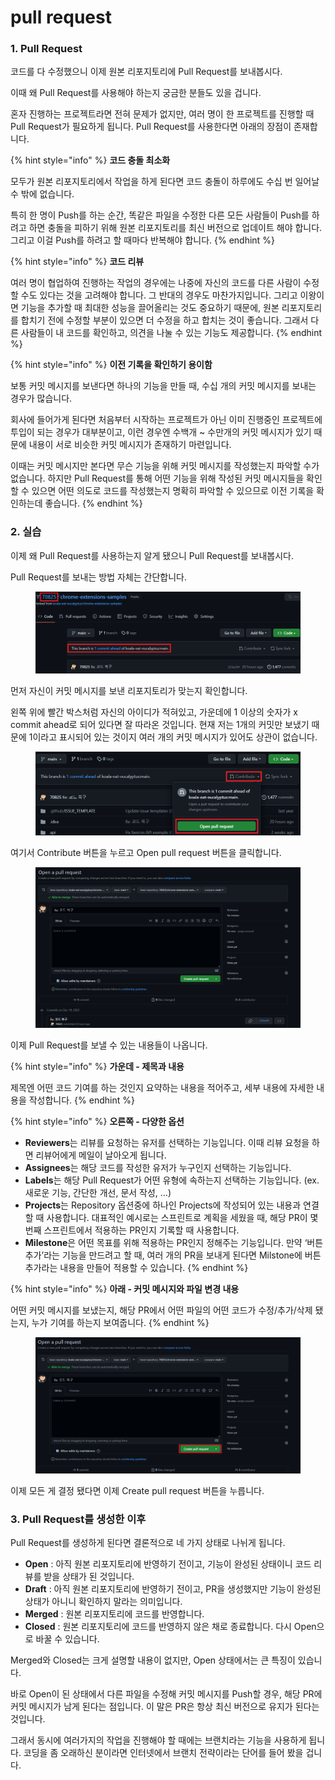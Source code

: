 # pull request

### 1. Pull Request

코드를 다 수정했으니 이제 원본 리포지토리에 Pull Request를 보내봅시다.

이때 왜 Pull Request를 사용해야 하는지 궁금한 분들도 있을 겁니다.

혼자 진행하는 프로젝트라면 전혀 문제가 없지만, 여러 명이 한 프로젝트를 진행할 때 Pull Request가 필요하게 됩니다. Pull Request를 사용한다면 아래의 장점이 존재합니다.

{% hint style="info" %}
**코드 충돌 최소화**

모두가 원본 리포지토리에서 작업을 하게 된다면 코드 충돌이 하루에도 수십 번 일어날 수 밖에 없습니다.

특히 한 명이 Push를 하는 순간, 똑같은 파일을 수정한 다른 모든 사람들이 Push를 하려고 하면 충돌을 피하기 위해 원본 리포지토리를 최신 버전으로 업데이트 해야 합니다. 그리고 이걸 Push를 하려고 할 때마다 반복해야 합니다.
{% endhint %}

{% hint style="info" %}
**코드 리뷰**

여러 명이 협업하여 진행하는 작업의 경우에는 나중에 자신의 코드를 다른 사람이 수정할 수도 있다는 것을 고려해야 합니다. 그 반대의 경우도 마찬가지입니다. 그리고 이왕이면 기능을 추가할 때 최대한 성능을 끌어올리는 것도 중요하기 때문에, 원본 리포지토리를 합치기 전에 수정할 부분이 있으면 더 수정을 하고 합치는 것이 좋습니다. 그래서 다른 사람들이 내 코드를 확인하고, 의견을 나눌 수 있는 기능도 제공합니다.
{% endhint %}

{% hint style="info" %}
**이전 기록을 확인하기 용이함**

보통 커밋 메시지를 보낸다면 하나의 기능을 만들 때, 수십 개의 커밋 메시지를 보내는 경우가 많습니다.

회사에 들어가게 된다면 처음부터 시작하는 프로젝트가 아닌 이미 진행중인 프로젝트에 투입이 되는 경우가 대부분이고, 이런 경우엔 수백개 \~ 수만개의 커밋 메시지가 있기 때문에 내용이 서로 비슷한 커밋 메시지가 존재하기 마련입니다.

이때는 커밋 메시지만 본다면 무슨 기능을 위해 커밋 메시지를 작성했는지 파악할 수가 없습니다. 하지만 Pull Request를 통해 어떤 기능을 위해 작성된 커밋 메시지들을 확인할 수 있으면 어떤 의도로 코드를 작성했는지 명확히 파악할 수 있으므로 이전 기록을 확인하는데 좋습니다.
{% endhint %}



### 2. 실습

이제 왜 Pull Request를 사용하는지 알게 됐으니 Pull Request를 보내봅시다.

Pull Request를 보내는 방법 자체는 간단합니다.

<figure><img src="../.gitbook/assets/image.png" alt=""><figcaption></figcaption></figure>

먼저 자신이 커밋 메시지를 보낸 리포지토리가 맞는지 확인합니다.

왼쪽 위에 빨간 박스처럼 자신의 아이디가 적혀있고, 가운데에 1 이상의 숫자가 x commit ahead로 되어 있다면 잘 따라온 것입니다. 현재 저는 1개의 커밋만 보냈기 때문에 1이라고 표시되어 있는 것이지 여러 개의 커밋 메시지가 있어도 상관이 없습니다.

<figure><img src="../.gitbook/assets/image (2).png" alt=""><figcaption></figcaption></figure>

여기서 Contribute 버튼을 누르고 Open pull request 버튼을 클릭합니다.

<figure><img src="../.gitbook/assets/image (9).png" alt=""><figcaption></figcaption></figure>

이제 Pull Request를 보낼 수 있는 내용들이 나옵니다.

{% hint style="info" %}
**가운데 - 제목과 내용**

제목엔 어떤 코드 기여를 하는 것인지 요약하는 내용을 적어주고, 세부 내용에 자세한 내용을 작성합니다.
{% endhint %}

{% hint style="info" %}
**오른쪽 - 다양한 옵션**

* **Reviewers**는 리뷰를 요청하는 유저를 선택하는 기능입니다. 이때 리뷰 요청을 하면 리뷰어에게 메일이 날아오게 됩니다.
* **Assignees**는 해당 코드를 작성한 유저가 누구인지 선택하는 기능입니다.
* **Labels**는 해당 Pull Request가 어떤 유형에 속하는지 선택하는 기능입니다. (ex. 새로운 기능, 간단한 개선, 문서 작성, …)
* **Projects**는 Repository 옵션중에 하나인 Projects에 작성되어 있는 내용과 연결할 때 사용합니다. 대표적인 예시로는 스프린트로 계획을 세웠을 때, 해당 PR이 몇 번째 스프린트에서 적용하는 PR인지 기록할 때 사용합니다.
* **Milestone**은 어떤 목표를 위해 적용하는 PR인지 정해주는 기능입니다. 만약 ‘버튼 추가’라는 기능을 만드려고 할 때, 여러 개의 PR을 보내게 된다면 Milstone에 버튼 추가라는 내용을 만들어 적용할 수 있습니다.
{% endhint %}

{% hint style="info" %}
**아래 - 커밋 메시지와 파일 변경 내용**

어떤 커밋 메시지를 보냈는지, 해당 PR에서 어떤 파일의 어떤 코드가 수정/추가/삭제 됐는지, 누가 기여를 하는지 보여줍니다.
{% endhint %}



<figure><img src="../.gitbook/assets/image (8).png" alt=""><figcaption></figcaption></figure>

이제 모든 게 결정 됐다면 이제 Create pull request 버튼을 누릅니다.



### 3. Pull Request를 생성한 이후

Pull Request를 생성하게 된다면 결론적으로 네 가지 상태로 나뉘게 됩니다.

* **Open** : 아직 원본 리포지토리에 반영하기 전이고, 기능이 완성된 상태이니 코드 리뷰를 받을 상태가 된 것입니다.
* **Draft** : 아직 원본 리포지토리에 반영하기 전이고, PR을 생성했지만 기능이 완성된 상태가 아니니 확인하지 말라는 의미입니다.
* **Merged** : 원본 리포지토리에 코드를 반영합니다.
* **Closed** : 원본 리포지토리에 코드를 반영하지 않은 채로 종료합니다. 다시 Open으로 바꿀 수 있습니다.

Merged와 Closed는 크게 설명할 내용이 없지만, Open 상태에서는 큰 특징이 있습니다.

바로 Open이 된 상태에서 다른 파일을 수정해 커밋 메시지를 Push할 경우, 해당 PR에 커밋 메시지가 남게 된다는 점입니다. 이 말은 PR은 항상 최신 버전으로 유지가 된다는 것입니다.

그래서 동시에 여러가지의 작업을 진행해야 할 때에는 브랜치라는 기능을 사용하게 됩니다. 코딩을 좀 오래하신 분이라면 인터넷에서 브랜치 전략이라는 단어를 들어 봤을 겁니다.
